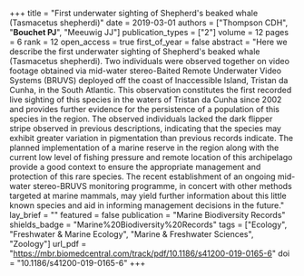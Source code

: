 +++
title = "First underwater sighting of Shepherd's beaked whale (Tasmacetus shepherdi)"
date = 2019-03-01
authors = ["Thompson CDH", "<b>Bouchet PJ</b>", "Meeuwig JJ"]
publication_types = ["2"]
volume = 12
pages = 6
rank = 12
open_access = true
first_of_year = false
abstract = "Here we describe the first underwater sighting of Shepherd's beaked whale (Tasmacetus shepherdi). Two individuals were observed together on video footage obtained via mid-water stereo-Baited Remote Underwater Video Systems (BRUVS) deployed off the coast of Inaccessible Island, Tristan da Cunha, in the South Atlantic. This observation constitutes the first recorded live sighting of this species in the waters of Tristan da Cunha since 2002 and provides further evidence for the persistence of a population of this species in the region. The observed individuals lacked the dark flipper stripe observed in previous descriptions, indicating that the species may exhibit greater variation in pigmentation than previous records indicate. The planned implementation of a marine reserve in the region along with the current low level of fishing pressure and remote location of this archipelago provide a good context to ensure the appropriate management and protection of this rare species. The recent establishment of an ongoing mid-water stereo-BRUVS monitoring programme, in concert with other methods targeted at marine mammals, may yield further information about this little known species and aid in informing management decisions in the future."
lay_brief = "" 
featured = false
publication = "Marine Biodiversity Records"
shields_badge = "Marine%20Biodiversity%20Records"
tags = ["Ecology", "Freshwater & Marine Ecology", "Marine & Freshwater Sciences", "Zoology"]
url_pdf = "https://mbr.biomedcentral.com/track/pdf/10.1186/s41200-019-0165-6"
doi = "10.1186/s41200-019-0165-6"
+++

